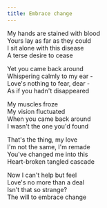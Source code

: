 ```yaml
---
title: Embrace change
---
```


My hands are stained with blood  
Yours lay as far as they could  
I sit alone with this disease  
A terse desire to cease  

Yet you came back around  
Whispering calmly to my ear -  
Love's nothing to fear, dear -  
As if you hadn't disappeared  

My muscles froze  
My vision fluctuated  
When you came back around  
I wasn't the one you'd found  

That's the thing, my love  
I'm not the same, I'm remade  
You've changed me into this  
Heart-broken tangled cascade  

Now I can't help but feel  
Love's no more than a deal  
Isn't that so strange?  
The will to embrace change  
